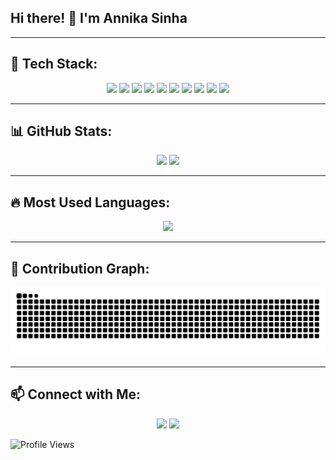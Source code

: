## Hi there! 👋 I'm Annika Sinha 
---

## 🚀 Tech Stack:
<p align="center">
  <img src="https://img.shields.io/badge/-Java-007396?style=for-the-badge&logo=java&logoColor=white">
  <img src="https://img.shields.io/badge/-Python-3776AB?style=for-the-badge&logo=python&logoColor=white">
  <img src="https://img.shields.io/badge/-MATLAB-0076A8?style=for-the-badge&logo=mathworks&logoColor=white">
  <img src="https://img.shields.io/badge/-SQL-4479A1?style=for-the-badge&logo=postgresql&logoColor=white">
  <img src="https://img.shields.io/badge/-Pandas-150458?style=for-the-badge&logo=pandas&logoColor=white">
  <img src="https://img.shields.io/badge/-NumPy-013243?style=for-the-badge&logo=numpy&logoColor=white">
  <img src="https://img.shields.io/badge/-PyTorch-EE4C2C?style=for-the-badge&logo=pytorch&logoColor=white">
  <img src="https://img.shields.io/badge/-Scikit_Learn-F7931E?style=for-the-badge&logo=scikit-learn&logoColor=white">
  <img src="https://img.shields.io/badge/-Canva-00C4CC?style=for-the-badge&logo=canva&logoColor=white">
  <img src="https://img.shields.io/badge/-Figma-F24E1E?style=for-the-badge&logo=figma&logoColor=white">
</p>

---

## 📊 GitHub Stats:
<p align="center">
  <img src="https://github-readme-stats.vercel.app/api?username=annikaasinha&show_icons=true&theme=tokyonight" width="48%">
  <img src="https://github-readme-streak-stats.herokuapp.com/?user=annikaasinha&theme=tokyonight" width="48%">
</p>

---

## 🔥 Most Used Languages:
<p align="center">
  <img src="https://github-readme-stats.vercel.app/api/top-langs/?username=annikaasinha&layout=compact&theme=tokyonight" width="48%">
</p>

---

## 🐍 Contribution Graph:
![GitHub Contribution Snake](https://github.com/annikaasinha/annikaasinha/blob/output/github-snake.svg)

---

## 📫 Connect with Me:
<p align="center">
  <a href="https://linkedin.com/in/your-profile"><img src="https://img.shields.io/badge/-LinkedIn-0A66C2?style=for-the-badge&logo=linkedin&logoColor=white"></a>
  <a href="mailto:your-email@example.com"><img src="https://img.shields.io/badge/-Email-D14836?style=for-the-badge&logo=gmail&logoColor=white"></a>
</p>

![Profile Views](https://komarev.com/ghpvc/?username=annikaasinha&color=blue)


<!--
**annikaasinha/annikaasinha** is a ✨ _special_ ✨ repository because its `README.md` (this file) appears on your GitHub profile.

Here are some ideas to get you started:

- 🔭 I’m currently working on ...
- 🌱 I’m currently learning ...
- 👯 I’m looking to collaborate on ...
- 🤔 I’m looking for help with ...
- 💬 Ask me about ...
- 📫 How to reach me: ...
- 😄 Pronouns: ...
- ⚡ Fun fact: ...
-->
